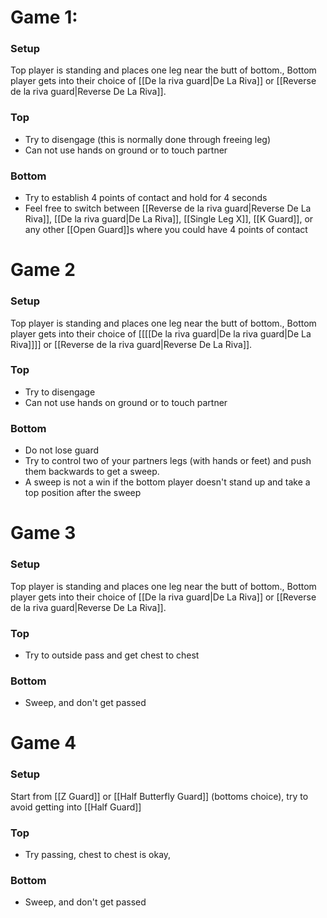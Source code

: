 # Game 1: 
### Setup
Top player is standing and places one leg near the butt of bottom., Bottom player gets into their choice of [[De la riva guard|De La Riva]] or [[Reverse de la riva guard|Reverse De La Riva]].  
### Top
- Try to disengage (this is normally done through freeing leg)
- Can not use hands on ground or to touch partner
### Bottom
- Try to establish 4 points of contact and hold for 4 seconds
- Feel free to switch between [[Reverse de la riva guard|Reverse De La Riva]], [[De la riva guard|De La Riva]], [[Single Leg X]], [[K Guard]], or any other [[Open Guard]]s where you could have 4 points of contact

# Game 2
### Setup
Top player is standing and places one leg near the butt of bottom., Bottom player gets into their choice of [[[[De la riva guard|De la riva guard|De La Riva]]]] or [[Reverse de la riva guard|Reverse De La Riva]].  
### Top 
- Try to disengage 
- Can not use hands on ground or to touch partner

### Bottom
- Do not lose guard
- Try to control two of your partners legs (with hands or feet) and push them backwards to get a sweep.
- A sweep is not a win if the bottom player doesn't stand up and take a top position after the sweep

# Game 3 
### Setup
Top player is standing and places one leg near the butt of bottom., Bottom player gets into their choice of [[De la riva guard|De La Riva]] or [[Reverse de la riva guard|Reverse De La Riva]].  
### Top
- Try to outside pass and get chest to chest

### Bottom
- Sweep, and don't get passed


# Game 4
### Setup
Start from [[Z Guard]] or [[Half Butterfly Guard]] (bottoms choice), try to avoid getting into [[Half Guard]]

### Top  
- Try passing, chest to chest is okay,

### Bottom 
- Sweep, and don't get passed